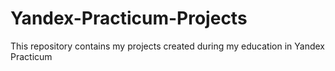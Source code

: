# Yandex-Practicum-Projects
This repository contains my projects created during my education in Yandex Practicum
